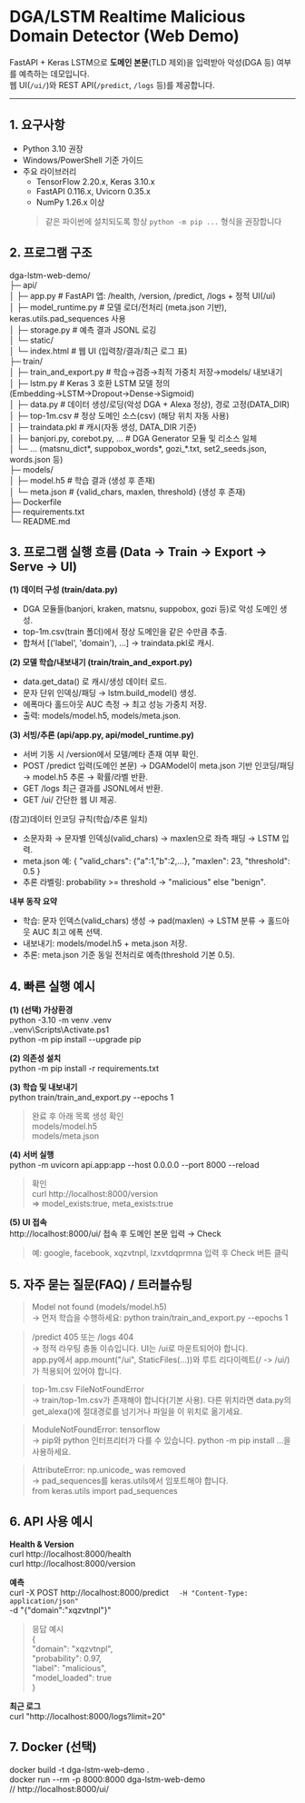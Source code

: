 # DGA/LSTM Realtime Malicious Domain Detector (Web Demo)

FastAPI + Keras LSTM으로 **도메인 본문**(TLD 제외)을 입력받아 악성(DGA 등) 여부를 예측하는 데모입니다.  
웹 UI(`/ui/`)와 REST API(`/predict`, `/logs` 등)를 제공합니다.

---

## 1. 요구사항

- Python 3.10 권장
- Windows/PowerShell 기준 가이드
- 주요 라이브러리
  - TensorFlow 2.20.x, Keras 3.10.x
  - FastAPI 0.116.x, Uvicorn 0.35.x
  - NumPy 1.26.x 이상
  > 같은 파이썬에 설치되도록 항상 `python -m pip ...` 형식을 권장합니다


## 2. 프로그램 구조
dga-lstm-web-demo/  
├─ api/  
│  ├─ app.py              # FastAPI 앱: /health, /version, /predict, /logs + 정적 UI(/ui)  
│  ├─ model_runtime.py    # 모델 로더/전처리 (meta.json 기반), keras.utils.pad_sequences 사용  
│  ├─ storage.py          # 예측 결과 JSONL 로깅  
│  └─ static/  
│     └─ index.html       # 웹 UI (입력창/결과/최근 로그 표)  
├─ train/  
│  ├─ train_and_export.py # 학습→검증→최적 가중치 저장→models/ 내보내기  
│  ├─ lstm.py             # Keras 3 호환 LSTM 모델 정의 (Embedding→LSTM→Dropout→Dense→Sigmoid)  
│  ├─ data.py             # 데이터 생성/로딩(악성 DGA + Alexa 정상), 경로 고정(DATA_DIR)  
│  ├─ top-1m.csv          # 정상 도메인 소스(csv) (해당 위치 자동 사용)  
│  ├─ traindata.pkl       # 캐시(자동 생성, DATA_DIR 기준)  
│  ├─ banjori.py, corebot.py, ...   # DGA Generator 모듈 및 리소스 일체  
│  └─ ... (matsnu_dict*, suppobox_words*, gozi_*.txt, set2_seeds.json, words.json 등)  
├─ models/  
│  ├─ model.h5            # 학습 결과 (생성 후 존재)  
│  └─ meta.json           # {valid_chars, maxlen, threshold} (생성 후 존재)  
├─ Dockerfile  
├─ requirements.txt  
└─ README.md  


## 3. 프로그램 실행 흐름 (Data → Train → Export → Serve → UI)
**(1) 데이터 구성 (train/data.py)**
- DGA 모듈들(banjori, kraken, matsnu, suppobox, gozi 등)로 악성 도메인 생성.
- top-1m.csv(train 폴더)에서 정상 도메인을 같은 수만큼 추출.
- 합쳐서 [('label', 'domain'), ...] → traindata.pkl로 캐시.  

**(2) 모델 학습/내보내기 (train/train_and_export.py)**
- data.get_data() 로 캐시/생성 데이터 로드.
- 문자 단위 인덱싱/패딩 → lstm.build_model() 생성.
- 에폭마다 홀드아웃 AUC 측정 → 최고 성능 가중치 저장.
- 출력: models/model.h5, models/meta.json.  

**(3) 서빙/추론 (api/app.py, api/model_runtime.py)**
- 서버 기동 시 /version에서 모델/메타 존재 여부 확인.
- POST /predict 입력(도메인 본문) → DGAModel이 meta.json 기반 인코딩/패딩 → model.h5 추론 → 확률/라벨 반환.
- GET /logs 최근 결과를 JSONL에서 반환.
- GET /ui/ 간단한 웹 UI 제공.  

(참고)데이터 인코딩 규칙(학습/추론 일치)
- 소문자화 → 문자별 인덱싱(valid_chars) → maxlen으로 좌측 패딩 → LSTM 입력.
- meta.json 예:
{
  "valid_chars": {"a":1,"b":2,...},
  "maxlen": 23,
  "threshold": 0.5
}
- 추론 라벨링: probability >= threshold → "malicious" else "benign".  

**내부 동작 요약**
- 학습: 문자 인덱스(valid_chars) 생성 → pad(maxlen) → LSTM 분류 → 홀드아웃 AUC 최고 에폭 선택.
- 내보내기: models/model.h5 + meta.json 저장.
- 추론: meta.json 기준 동일 전처리로 예측(threshold 기본 0.5).  


## 4. 빠른 실행 예시
**(1) (선택) 가상환경**  
python -3.10 -m venv .venv  
.\.venv\Scripts\Activate.ps1  
python -m pip install --upgrade pip  

**(2) 의존성 설치**  
python -m pip install -r requirements.txt  

**(3) 학습 및 내보내기**  
python train/train_and_export.py --epochs 1  
  > 완료 후 아래 목록 생성 확인  
  models/model.h5  
  models/meta.json  

**(4) 서버 실행**  
python -m uvicorn api.app:app --host 0.0.0.0 --port 8000 --reload  
  > 확인  
  curl http://localhost:8000/version  
  => model_exists:true, meta_exists:true  

**(5) UI 접속**  
http://localhost:8000/ui/ 접속 후 도메인 본문 입력 → Check  
  > 예: google, facebook, xqzvtnpl, lzxvtdqprmna 입력 후 Check 버튼 클릭  
  

## 5. 자주 묻는 질문(FAQ) / 트러블슈팅
  > Model not found (models/model.h5)  
  → 먼저 학습을 수행하세요: python train/train_and_export.py --epochs 1  

  > /predict 405 또는 /logs 404  
  → 정적 라우팅 충돌 이슈입니다. UI는 /ui로 마운트되어야 합니다.  
  app.py에서 app.mount("/ui", StaticFiles(...))와 루트 리다이렉트(/ -> /ui/)가 적용되어 있어야 합니다.  

  > top-1m.csv FileNotFoundError  
  → train/top-1m.csv가 존재해야 합니다(기본 사용). 다른 위치라면 data.py의 get_alexa()에 절대경로를 넘기거나 파일을 이 위치로 옮기세요.  

  > ModuleNotFoundError: tensorflow  
  → pip와 python 인터프리터가 다를 수 있습니다. python -m pip install ...을 사용하세요.  

  > AttributeError: np.unicode_ was removed  
  → pad_sequences를 keras.utils에서 임포트해야 합니다.  
  from keras.utils import pad_sequences  


## 6. API 사용 예시
**Health & Version**  
curl http://localhost:8000/health  
curl http://localhost:8000/version  

**예측**  
curl -X POST http://localhost:8000/predict `  
     -H "Content-Type: application/json" `  
     -d "{\"domain\":\"xqzvtnpl\"}"  
  
  > 응답 예시  
  {  
    "domain": "xqzvtnpl",  
    "probability": 0.97,  
    "label": "malicious",  
    "model_loaded": true  
  } 

**최근 로그**  
curl "http://localhost:8000/logs?limit=20"  


## 7. Docker (선택)  
docker build -t dga-lstm-web-demo .  
docker run --rm -p 8000:8000 dga-lstm-web-demo  
// http://localhost:8000/ui/  
